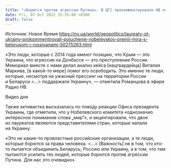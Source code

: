 ```yaml
---
title: "«Борются против агрессии Путина». В ЦГС прокомментировали НВ получение Нобелевской премии мира вместе с белорусом и россиянами"
date: Fri, 07 Oct 2022 15:55:00 +0300
draft: false
---
```

Источник: Новое Время https://nv.ua/world/geopolitics/laureaty-ot-ukrainy-prokommentirovali-poluchenie-nobelevskoy-premii-mira-s-belorusom-i-rossiyanami-50275263.html


«Это люди, которые с 2014 года имеют позицию, что Крым — это Украина, что агрессия на Донбассе — это преступление России. Мемориал вместе с нами делал анализ кейса [нацгвардейца] Виталия Маркива, [в какой-то мере] помог его освободить. Это именно те люди, которые, несмотря на ужасный прессинг на территории России и Беларуси <...> поддержали Украину», — отметила Романцова в эфире Радио НВ.

 Видео дня   

Также активистка высказалась по поводу реакции Офиса президента Украины, где отметили, что у Нобелевского комитета «однозначно интересное понимание слова „мир“», и акцентировали, что двое из лауреатов являются представителями стран, которые напали на Украину:

«Это не какие-то провластные российские организации, а те люди, которые борются за права человека. <...> [Важность] не в том, что кто-то пытается объединить Беларусь, Россию или Украину, а в том, что там пытаются усилить тех людей, которые борются против агрессии Путина. Для нас это очевидно».
